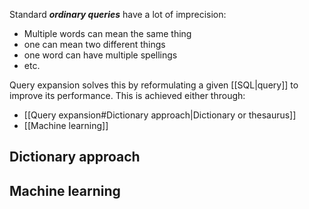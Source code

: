 Standard ***ordinary queries*** have a lot of imprecision:

- Multiple words can mean the same thing
- one can mean two different things
- one word can have multiple spellings
- etc.

Query expansion solves this by reformulating a given [[SQL|query]] to improve its performance.
This is achieved either through:

- [[Query expansion#Dictionary approach|Dictionary or thesaurus]]
- [[Machine learning]]

## Dictionary approach

## Machine learning